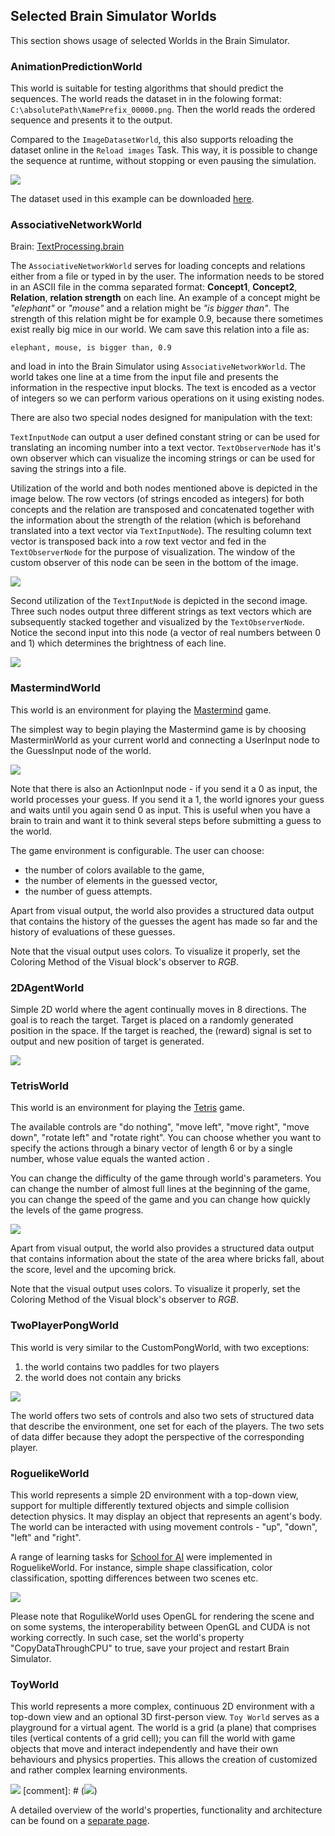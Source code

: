 ## Selected Brain Simulator Worlds

This section shows usage of selected Worlds in the Brain Simulator.

### AnimationPredictionWorld

This world is suitable for testing algorithms that should predict the sequences. The world reads the dataset in in the folowing format: `C:\absolutePath\NamePrefix_00000.png`. Then the world reads the ordered sequence and presents it to the output.

Compared to the `ImageDatasetWorld`, this also supports reloading the dataset online in the `Reload images` Task. This way, it is possible to change the sequence at runtime, without stopping or even pausing the simulation. 

![](../guides/img_examples/animationprediction.gif)


The dataset used in this example can be downloaded [here](../guides/img_examples/SwitchTest.zip).

### AssociativeNetworkWorld

Brain: [TextProcessing.brain](https://github.com/GoodAI/BrainSimulatorSampleProjects/blob/master/TextProcessing/AssociativeNetworkWorldExample.brain)

The `AssociativeNetworkWorld` serves for loading concepts and relations either from a file or typed in by the user. The information needs to be stored in an ASCII file in the comma separated format:
**Concept1**, **Concept2**, **Relation**, **relation strength** on each line. An example of a concept might be *"elephant"* or *"mouse"* and a relation might be *"is bigger than"*. The strength of this relation might be for example 0.9, because there sometimes exist really big mice in our world. We cam save this relation into a file as:

`elephant, mouse, is bigger than, 0.9`   

and load in into the Brain Simulator using `AssociativeNetworkWorld`. The world takes one line at a time from the input file and presents the information in the respective input blocks. The text is encoded as a vector of integers so we can perform various operations on it using existing nodes.

There are also two special nodes designed for manipulation with the text:

`TextInputNode`    can output a user defined constant string or can be used for translating an incoming number into a text vector.
`TextObserverNode` has it's own observer which can visualize the incoming strings or can be used for saving the strings into a file.

Utilization of the world and both nodes mentioned above is depicted in the image below. The row vectors (of strings encoded as integers) for both concepts and the relation are transposed and concatenated together with the information about the strength of the relation (which is beforehand translated into a text vector via `TextInputNode`). The resulting column text vector is transposed back into a row text vector and fed in the `TextObserverNode` for the purpose of visualization. The window of the custom observer of this node can be seen in the bottom of the image.

![](../img/TextProcessing/AssociativeNetworkWorld.PNG)

Second utilization of the `TextInputNode` is depicted in the second image. Three such nodes output three different strings as text vectors which are subsequently stacked together and visualized by the `TextObserverNode`. Notice the second input into this node (a vector of real numbers between 0 and 1) which determines the brightness of each line.  

![](../img/TextProcessing/TextNodes.PNG)

### MastermindWorld

This world is an environment for playing the [Mastermind](https://en.wikipedia.org/wiki/Mastermind_(board_game)) game.

The simplest way to begin playing the Mastermind game is by choosing MasterminWorld as your current world and connecting a UserInput node to the GuessInput node of the world. 

![](../img/Mastermind.png)

Note that there is also an ActionInput node - if you send it a 0 as input, the world processes your guess. If you send it a 1, the world ignores your guess and waits until you again send 0 as input. This is useful when you have a brain to train and want it to think several steps before submitting a guess to the world.

The game environment is configurable. The user can choose:
 
  * the number of colors available to the game,
  * the number of elements in the guessed vector,
  * the number of guess attempts.
 
 Apart from visual output, the world also provides a structured data output that contains the history of the guesses the agent has made so far and the history of evaluations of these guesses.
 
 Note that the visual output uses colors. To visualize it properly, set the Coloring Method of the Visual block's observer to *RGB*.

### 2DAgentWorld

Simple 2D world where the agent continually moves in 8 directions. The goal is to reach the target. Target is placed on a randomly generated position in the space. If the target is reached, the (reward) signal is set to output and new position of target is generated.

![](../guides/img_examples/2DAgentWorld.png)
 
### TetrisWorld

This world is an environment for playing the [Tetris](https://en.wikipedia.org/wiki/Tetris) game.

The available controls are "do nothing", "move left", "move right", "move down", "rotate left" and "rotate right". You can choose whether you want to specify the actions through a binary vector of length 6 or by a single number, whose value equals the wanted action .

You can change the difficulty of the game through world's parameters. You can change the number of almost full lines at the beginning of the game, you can change the speed of the game and you can change how quickly the levels of the game progress.

![](../img/Tetris.png)
 
 Apart from visual output, the world also provides a structured data output that contains information about the state of the area where bricks fall, about the score, level and the upcoming brick.
 
 Note that the visual output uses colors. To visualize it properly, set the Coloring Method of the Visual block's observer to *RGB*.

### TwoPlayerPongWorld

This world is very similar to the CustomPongWorld, with two exceptions:

1. the world contains two paddles for two players
2. the world does not contain any bricks

![](../img/TwoPlayerPong.png)
 
 The world offers two sets of controls and also two sets of structured data that describe the environment, one set for each of the players. The two sets of data differ because they adopt the perspective of the corresponding player.
 
### RoguelikeWorld

This world represents a simple 2D environment with a top-down view, support for multiple differently textured objects and simple collision detection physics. It may display an object that represents an agent's body. The world can be interacted with using movement controls - "up", "down", "left" and "right".

A range of learning tasks for [School for AI](school.md) were implemented in RoguelikeWorld. For instance, simple shape classification, color classification, spotting differences between two scenes etc.

![](../img/RoguelikeWorld-02.gif)
 
Please note that RogulikeWorld uses OpenGL for rendering the scene and on some systems, the interoperability between OpenGL and CUDA is not working correctly. In such case, set the world's property "CopyDataThroughCPU" to true, save your project and restart Brain Simulator. 

### ToyWorld

This world represents a more complex, continuous 2D environment with a top-down view and an optional 3D first-person view. `Toy World` serves as a playground for a virtual agent. The world is a grid (a plane) that comprises tiles (vertical contents of a grid cell); you can fill the world with game objects that move and interact independently and have their own behaviours and physics properties. This allows the creation of customized and rather complex learning environments.

![](../img/ToyWorld-01.gif)
[comment]: # (![](../img/toyWorld.png))

A detailed overview of the world's properties, functionality and architecture can be found on a [separate page](./toyWorld.md).